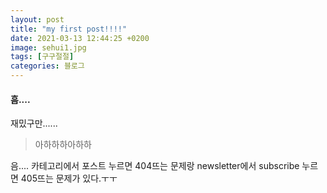 ```yaml
---
layout: post
title: "my first post!!!!"
date: 2021-03-13 12:44:25 +0200
image: sehui1.jpg
tags: [구구절절]
categories: 블로그
---
```


#### 흠....
재밌구만......
> 아하하하아하하

음.... 카테고리에서 포스트 누르면 404뜨는 문제랑
newsletter에서 subscribe 누르면 405뜨는 문제가 있다.ㅜㅜ
